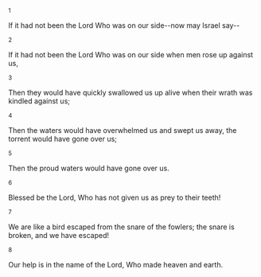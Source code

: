 <sup>1</sup> 

If it had not been the Lord Who was on our side--now may Israel say-- 

<sup>2</sup> 

If it had not been the Lord Who was on our side when men rose up against us, 

<sup>3</sup> 

Then they would have quickly swallowed us up alive when their wrath was kindled against us; 

<sup>4</sup> 

Then the waters would have overwhelmed us and swept us away, the torrent would have gone over us; 

<sup>5</sup> 

Then the proud waters would have gone over us. 

<sup>6</sup> 

Blessed be the Lord, Who has not given us as prey to their teeth! 

<sup>7</sup> 

We are like a bird escaped from the snare of the fowlers; the snare is broken, and we have escaped! 

<sup>8</sup> 

Our help is in the name of the Lord, Who made heaven and earth.